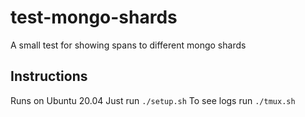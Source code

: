 # test-mongo-shards
A small test for showing spans to different mongo shards

## Instructions

Runs on Ubuntu 20.04
Just run `./setup.sh`
To see logs run `./tmux.sh`